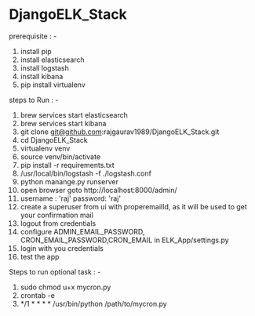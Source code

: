 # DjangoELK_Stack

prerequisite : -

1. install pip
2. install elasticsearch
3. install logstash
4. install kibana 
5. pip install virtualenv


steps to Run : - 

1. brew services start elasticsearch
2. brew services start kibana
3. git clone git@github.com:rajgaurav1989/DjangoELK_Stack.git
4. cd DjangoELK_Stack
5. virtualenv venv
6. source venv/bin/activate
7. pip install -r requirements.txt
8. /usr/local/bin/logstash -f ./logstash.conf 
8. python manange.py runserver
9. open browser goto http://localhost:8000/admin/
10. username : 'raj'  password: 'raj'   
11. create a superuser from ui with properemailId, as it will be used to get your confirmation mail
12. logout from credentials
13. configure ADMIN_EMAIL_PASSWORD, CRON_EMAIL_PASSWORD,CRON_EMAIL in ELK_App/settings.py
14. login with you credentials
15. test the app


Steps to run optional task : -

1. sudo chmod u+x mycron.py
2. crontab -e
3. */1 * * * * /usr/bin/python /path/to/mycron.py
